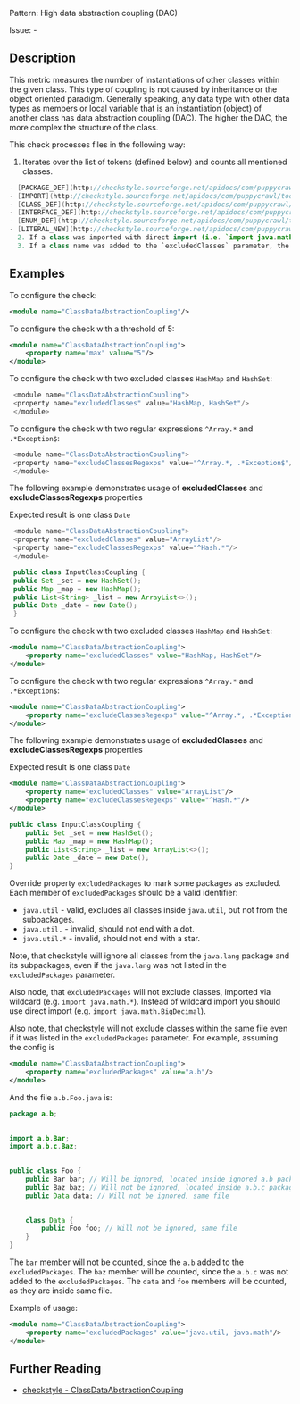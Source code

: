 Pattern: High data abstraction coupling (DAC)

Issue: -

## Description

This metric measures the number of instantiations of other classes within the given class. This type of coupling is not caused by inheritance or the object oriented paradigm. Generally speaking, any data type with other data types as members or local variable that is an instantiation (object) of another class has data abstraction coupling (DAC). The higher the DAC, the more complex the structure of the class. 

This check processes files in the following way: 

  1. Iterates over the list of tokens (defined below) and counts all mentioned classes. 
```java
- [PACKAGE_DEF](http://checkstyle.sourceforge.net/apidocs/com/puppycrawl/tools/checkstyle/api/TokenTypes.html#IMPORT)
- [IMPORT](http://checkstyle.sourceforge.net/apidocs/com/puppycrawl/tools/checkstyle/api/TokenTypes.html#IMPORT)
- [CLASS_DEF](http://checkstyle.sourceforge.net/apidocs/com/puppycrawl/tools/checkstyle/api/TokenTypes.html#CLASS_DEF)
- [INTERFACE_DEF](http://checkstyle.sourceforge.net/apidocs/com/puppycrawl/tools/checkstyle/api/TokenTypes.html#INTERFACE_DEF)
- [ENUM_DEF](http://checkstyle.sourceforge.net/apidocs/com/puppycrawl/tools/checkstyle/api/TokenTypes.html#ENUM_DEF)
- [LITERAL_NEW](http://checkstyle.sourceforge.net/apidocs/com/puppycrawl/tools/checkstyle/api/TokenTypes.html#LITERAL_NEW)
  2. If a class was imported with direct import (i.e. `import java.math.BigDecimal`), or the class was referenced with the package name (i.e. `java.math.BigDecimal value`) and the package was added to the `excludedPackages` parameter, the class does not increase complexity. 
  3. If a class name was added to the `excludedClasses` parameter, the class does not increase complexity. 
```

## Examples

To configure the check: 


```xml
<module name="ClassDataAbstractionCoupling"/>
```
        

To configure the check with a threshold of 5: 


```xml
<module name="ClassDataAbstractionCoupling">
    <property name="max" value="5"/>
</module>
```
        

To configure the check with two excluded classes `HashMap` and `HashSet`: 


```java
 <module name="ClassDataAbstractionCoupling">
 <property name="excludedClasses" value="HashMap, HashSet"/>
 </module>
```
        

To configure the check with two regular expressions `^Array.*` and `.*Exception$`: 


```java
 <module name="ClassDataAbstractionCoupling">
 <property name="excludeClassesRegexps" value="^Array.*, .*Exception$"/>
 </module>
```
        

The following example demonstrates usage of **excludedClasses** and **excludeClassesRegexps** properties 

Expected result is one class `Date`


```java
 <module name="ClassDataAbstractionCoupling">
 <property name="excludedClasses" value="ArrayList"/>
 <property name="excludeClassesRegexps" value="^Hash.*"/>
 </module>
```
        


```java
 public class InputClassCoupling {
 public Set _set = new HashSet();
 public Map _map = new HashMap();
 public List<String> _list = new ArrayList<>();
 public Date _date = new Date();
 }
```
        

To configure the check with two excluded classes `HashMap` and `HashSet`: 


```xml
<module name="ClassDataAbstractionCoupling">
    <property name="excludedClasses" value="HashMap, HashSet"/>
</module>
```
        

To configure the check with two regular expressions `^Array.*` and `.*Exception$`: 


```xml
<module name="ClassDataAbstractionCoupling">
    <property name="excludeClassesRegexps" value="^Array.*, .*Exception$"/>
</module>
```
        

The following example demonstrates usage of **excludedClasses** and **excludeClassesRegexps** properties 

Expected result is one class `Date`


```xml
<module name="ClassDataAbstractionCoupling">
    <property name="excludedClasses" value="ArrayList"/>
    <property name="excludeClassesRegexps" value="^Hash.*"/>
</module>
```
        


```java
public class InputClassCoupling {
    public Set _set = new HashSet();
    public Map _map = new HashMap();
    public List<String> _list = new ArrayList<>();
    public Date _date = new Date();
}
```
        

Override property `excludedPackages` to mark some packages as excluded. Each member of `excludedPackages` should be a valid identifier: 

  - `java.util` \- valid, excludes all classes inside `java.util`, but not from the subpackages. 
  - `java.util.` \- invalid, should not end with a dot. 
  - `java.util.*` \- invalid, should not end with a star. 

Note, that checkstyle will ignore all classes from the `java.lang` package and its subpackages, even if the `java.lang` was not listed in the `excludedPackages` parameter. 

Also node, that `excludedPackages` will not exclude classes, imported via wildcard (e.g. `import java.math.*`). Instead of wildcard import you should use direct import (e.g. `import java.math.BigDecimal`). 

Also note, that checkstyle will not exclude classes within the same file even if it was listed in the `excludedPackages` parameter. For example, assuming the config is 


```xml
<module name="ClassDataAbstractionCoupling">
    <property name="excludedPackages" value="a.b"/>
</module>
```
 

And the file `a.b.Foo.java` is: 


```java
package a.b;
 

import a.b.Bar;
import a.b.c.Baz;
 

public class Foo {
    public Bar bar; // Will be ignored, located inside ignored a.b package
    public Baz baz; // Will not be ignored, located inside a.b.c package
    public Data data; // Will not be ignored, same file
 

    class Data {
        public Foo foo; // Will not be ignored, same file
    }
}
```
 

The `bar` member will not be counted, since the `a.b` added to the `excludedPackages`. The `baz` member will be counted, since the `a.b.c` was not added to the `excludedPackages`. The `data` and `foo` members will be counted, as they are inside same file. 

Example of usage: 


```xml
<module name="ClassDataAbstractionCoupling">
    <property name="excludedPackages" value="java.util, java.math"/>
</module>
```

## Further Reading

* [checkstyle - ClassDataAbstractionCoupling](https://checkstyle.sourceforge.io/checks/metrics/classdataabstractioncoupling.html#ClassDataAbstractionCoupling)
